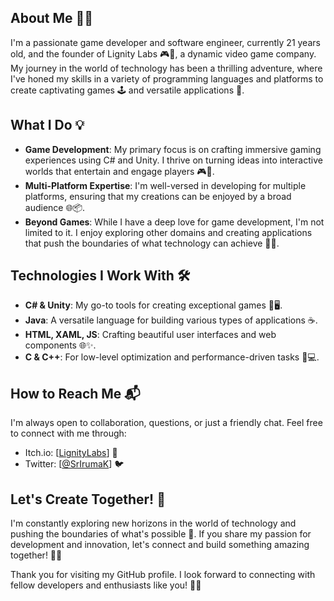 ## About Me 🧑‍💻
I'm a passionate game developer and software engineer, currently 21 years old, and the founder of Lignity Labs 🎮🔬, a dynamic video game company. My journey in the world of technology has been a thrilling adventure, where I've honed my skills in a variety of programming languages and platforms to create captivating games 🕹️ and versatile applications 📱.

## What I Do 💡
- **Game Development**: My primary focus is on crafting immersive gaming experiences using C# and Unity. I thrive on turning ideas into interactive worlds that entertain and engage players 🎮🌟.
- **Multi-Platform Expertise**: I'm well-versed in developing for multiple platforms, ensuring that my creations can be enjoyed by a broad audience 🌐📦.
- **Beyond Games**: While I have a deep love for game development, I'm not limited to it. I enjoy exploring other domains and creating applications that push the boundaries of what technology can achieve 🚀🌌.

## Technologies I Work With 🛠️
- **C# & Unity**: My go-to tools for creating exceptional games 🎯🖥️.
- **Java**: A versatile language for building various types of applications ☕.
- **HTML, XAML, JS**: Crafting beautiful user interfaces and web components 🌐✨.
- **C & C++**: For low-level optimization and performance-driven tasks 🧰💻.

## How to Reach Me 📬
I'm always open to collaboration, questions, or just a friendly chat. Feel free to connect with me through:

- Itch.io: [[LignityLabs](https://lignitylabs.itch.io/)] 📧
- Twitter: [[@SrIrumaK](https://twitter.com/SrIrumaK)] 🐦

## Let's Create Together! 🤝
I'm constantly exploring new horizons in the world of technology and pushing the boundaries of what's possible 🌠. If you share my passion for development and innovation, let's connect and build something amazing together! 🚀🌟

Thank you for visiting my GitHub profile. I look forward to connecting with fellow developers and enthusiasts like you! 🙌👾

